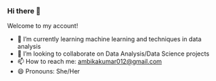 ### Hi there 👋
Welcome to my account!

- 🌱 I’m currently learning machine learning and techniques in data analysis
- 👯 I’m looking to collaborate on Data Analysis/Data Science projects
- 📫 How to reach me: ambikakumar012@gmail.com
- 😄 Pronouns: She/Her
